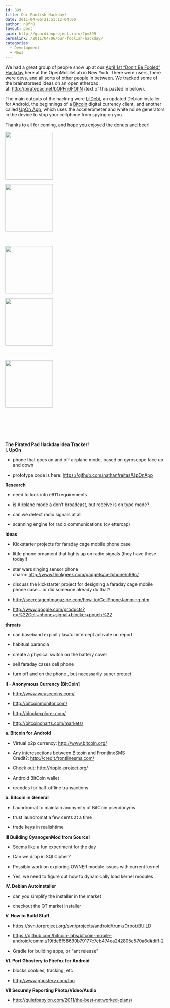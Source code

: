 ```yaml
---
id: 899
title: Our Foolish Hackday!
date: 2011-04-06T21:51:12-04:00
author: n8fr8
layout: post
guid: http://guardianproject.info/?p=899
permalink: /2011/04/06/our-foolish-hackday/
categories:
  - Development
  - News
---
```

We had a great group of people show up at our [April 1st &#8220;Don&#8217;t Be Fooled&#8221; Hackday](https://guardianproject.info/wiki/%22Don%27t_Be_Fooled%22_Mobilehack_Day) here at the OpenMobileLab in New York. There were users, there were devs, and all sorts of other people in between. We tracked some of the brainstormed ideas on an open etherpad at: <http://piratepad.net/bQPFn6FOhN> (text of this pasted in below).

The main outputs of the hacking were [LilDebi](https://github.com/guardianproject/lildebi), an updated Debian installer for Android, the beginnings of a [Bitcoin](http://www.bitcoin.org/) digital currency client, and another called [UpOn App](https://github.com/nathanfreitas/UpOnApp), which uses the accelerometer and white noise generators in the device to stop your cellphone from spying on you.

Thanks to all for coming, and hope you enjoyed the donuts and beer!

<div id='gallery-4' class='gallery galleryid-899 gallery-columns-2 gallery-size-thumbnail'>
  <dl class='gallery-item'>
    <dt class='gallery-icon landscape'>
      <a href='http://guardianproject.info/wp-content/uploads/2011/04/donuts.jpg'><img width="150" height="150" src="http://guardianproject.info/wp-content/uploads/2011/04/donuts-150x150.jpg" class="attachment-thumbnail size-thumbnail" alt="" /></a>
    </dt>
  </dl>
  
  <dl class='gallery-item'>
    <dt class='gallery-icon landscape'>
      <a href='http://guardianproject.info/wp-content/uploads/2011/04/eyes.jpg'><img width="150" height="150" src="http://guardianproject.info/wp-content/uploads/2011/04/eyes-150x150.jpg" class="attachment-thumbnail size-thumbnail" alt="" /></a>
    </dt>
  </dl>
  
  <br style="clear: both" />
  
  <dl class='gallery-item'>
    <dt class='gallery-icon landscape'>
      <a href='http://guardianproject.info/wp-content/uploads/2011/04/hackers.jpg'><img width="150" height="150" src="http://guardianproject.info/wp-content/uploads/2011/04/hackers-150x150.jpg" class="attachment-thumbnail size-thumbnail" alt="" /></a>
    </dt>
  </dl>
  
  <dl class='gallery-item'>
    <dt class='gallery-icon landscape'>
      <a href='http://guardianproject.info/wp-content/uploads/2011/04/noneck.jpg'><img width="150" height="150" src="http://guardianproject.info/wp-content/uploads/2011/04/noneck-150x150.jpg" class="attachment-thumbnail size-thumbnail" alt="" /></a>
    </dt>
  </dl>
  
  <br style="clear: both" />
  
  <dl class='gallery-item'>
    <dt class='gallery-icon landscape'>
      <a href='http://guardianproject.info/wp-content/uploads/2011/04/table.jpg'><img width="150" height="150" src="http://guardianproject.info/wp-content/uploads/2011/04/table-150x150.jpg" class="attachment-thumbnail size-thumbnail" alt="" /></a>
    </dt>
  </dl>
  
  <br style='clear: both' />
</div>

&nbsp;

&nbsp;

<div id="magicdomid6">
  <strong>The Pirated Pad Hackday Idea Tracker!</strong>
</div>

<div id="magicdomid8">
  <strong>I. UpOn</strong>
</div>

<div id="magicdomid9">
  <ul>
    <li>
      phone that goes on and off airplane mode, based on gyroscope face up and down
    </li>
  </ul>
</div>

<div id="magicdomid10">
  <ul>
    <li>
      prototype code is here: <a href="https://github.com/nathanfreitas/UpOnApp">https://github.com/nathanfreitas/UpOnApp</a>
    </li>
  </ul>
</div>

<div id="magicdomid12">
  <strong>Research</strong>
</div>

<div id="magicdomid13">
  <ul>
    <li>
      need to look into e911 requirements
    </li>
  </ul>
</div>

<div id="magicdomid14">
  <ul>
    <li>
      is Airplane mode a don&#8217;t broadcast, but receive is on type mode?
    </li>
  </ul>
</div>

<div id="magicdomid15">
  <ul>
    <li>
      can we detect radio signals at all
    </li>
  </ul>
</div>

<div id="magicdomid16">
  <ul>
    <li>
      scanning engine for radio communications (cv ettercap)
    </li>
  </ul>
</div>

<div id="magicdomid18">
  <strong>Ideas</strong>
</div>

<div id="magicdomid19">
  <ul>
    <li>
      Kickstarter projects for faraday cage mobile phone case
    </li>
  </ul>
</div>

<div id="magicdomid20">
  <ul>
    <li>
      little phone ornament that lights up on radio signals (they have these today!)
    </li>
  </ul>
</div>

<div id="magicdomid21">
  <ul>
    <li>
      star wars ringing sensor phone charm: <a href="http://www.thinkgeek.com/gadgets/cellphone/c99c/">http://www.thinkgeek.com/gadgets/cellphone/c99c/</a>
    </li>
  </ul>
</div>

<div id="magicdomid22">
  <ul>
  </ul>
</div>

<div id="magicdomid23">
  <ul>
  </ul>
</div>

<div id="magicdomid24">
  <ul>
    <li>
      discuss the kickstarter project for designing a faraday cage mobile phone case&#8230; or did someone already do that?
    </li>
  </ul>
</div>

<div id="magicdomid25">
  <ul>
    <li>
      <a href="http://secretagentmagazine.com/how-to/CellPhoneJamming.htm">http://secretagentmagazine.com/how-to/CellPhoneJamming.htm</a>
    </li>
  </ul>
</div>

<div id="magicdomid26">
  <ul>
    <li>
      <a href="http://www.google.com/products?q=%22Cell+phone+signal+blocker+pouch%22">http://www.google.com/products?q</a><a href="http://piratepad.net/ep/search?query=%2522Cell+phone+signal+blocker+pouch%2522"></a><a href="http://www.google.com/products?q=%22Cell+phone+signal+blocker+pouch%22">=%22Cell+phone+signal+blocker+pouch%22</a>
    </li>
  </ul>
</div>

<div id="magicdomid28">
  <strong>threats</strong>
</div>

<div id="magicdomid29">
  <ul>
    <li>
      can baseband exploit / lawful intercept activate on report
    </li>
  </ul>
</div>

<div id="magicdomid30">
  <ul>
    <li>
      habitual paranoia
    </li>
  </ul>
</div>

<div id="magicdomid31">
  <ul>
    <li>
      create a physical switch on the battery cover
    </li>
  </ul>
</div>

<div id="magicdomid32">
  <ul>
    <li>
      sell faraday cases cell phone
    </li>
  </ul>
</div>

<div id="magicdomid33">
  <ul>
    <li>
      turn off and on the phone , but necessarily super protect
    </li>
  </ul>
</div>

<div id="magicdomid36">
  <strong>II &#8211; Anonymous Currency [BitCoin]</strong>
</div>

<div id="magicdomid38">
  <ul>
    <li>
      <a href="http://www.weusecoins.com/">http://www.weusecoins.com/</a>
    </li>
  </ul>
</div>

<div id="magicdomid39">
  <ul>
    <li>
      <a href="http://bitcoinmonitor.com/">http://bitcoinmonitor.com/</a>
    </li>
  </ul>
</div>

<div id="magicdomid40">
  <ul>
    <li>
      <a href="http://blockexplorer.com/">http://blockexplorer.com/</a>
    </li>
  </ul>
</div>

<div id="magicdomid41">
  <ul>
    <li>
      <a href="http://bitcoincharts.com/markets/">http://bitcoincharts.com/markets/</a>
    </li>
  </ul>
</div>

<div id="magicdomid43">
  <strong>a.</strong><strong> Bitcoin for Android</strong>
</div>

<div id="magicdomid45">
  <ul>
    <li>
      Virtual p2p currency: <a href="http://www.bitcoin.org/">http://www.bitcoin.org/</a>
    </li>
  </ul>
</div>

<div id="magicdomid46">
  <ul>
    <li>
      Any interesections between Bitcoin and FrontlineSMS Credit?: <a href="http://credit.frontlinesms.com/">http://credit.frontlinesms.com/</a>
    </li>
  </ul>
</div>

<div id="magicdomid47">
  <ul>
    <li>
      Check out: <a href="http://ripple-project.org/">http://ripple-project.org/</a>
    </li>
  </ul>
</div>

<div id="magicdomid48">
  <ul>
    <li>
      Android BitCoin wallet
    </li>
  </ul>
</div>

<div id="magicdomid49">
  <ul>
    <li>
      qrcodes for half-offline transactions
    </li>
  </ul>
</div>

<div id="magicdomid51">
  <strong> b. Bitcoin in General</strong>
</div>

<div id="magicdomid52">
  <ul>
    <li>
      Laundromat to maintain anonymity of BitCoin pseudonyms
    </li>
  </ul>
</div>

<div id="magicdomid53">
  <ul>
    <li>
      trust laundromat a few cents at a time
    </li>
  </ul>
</div>

<div id="magicdomid54">
  <ul>
    <li>
      trade keys in realishtime
    </li>
  </ul>
</div>

<div id="magicdomid56">
  <strong>III Building CyanogenMod from Source!</strong>
</div>

<div id="magicdomid57">
  <ul>
    <li>
      Seems like a fun experiment for the day
    </li>
  </ul>
</div>

<div id="magicdomid58">
  <ul>
    <li>
      Can we drop in SQLCipher?
    </li>
  </ul>
</div>

<div id="magicdomid59">
  <ul>
    <li>
      Possibly work on exploring OWNER module issues with current kernel
    </li>
  </ul>
</div>

<div id="magicdomid60">
  <ul>
    <li>
      Yes, we need to figure out how to dynamically load kernel modules
    </li>
  </ul>
</div>

<div id="magicdomid62">
  <strong>IV. Debian Autoinstaller</strong>
</div>

<div id="magicdomid63">
  <ul>
    <li>
      can you simplify the installer in the market
    </li>
  </ul>
</div>

<div id="magicdomid64">
  <ul>
    <li>
      checkout the QT market installer
    </li>
  </ul>
</div>

<div id="magicdomid66">
  <strong>V. How to Build Stuff</strong>
</div>

<div id="magicdomid67">
  <ul>
    <li>
      <a href="https://svn.torproject.org/svn/projects/android/trunk/Orbot/BUILD">https://svn.torproject.org/svn/projects/android/trunk/Orbot/BUILD</a>
    </li>
  </ul>
</div>

<div id="magicdomid68">
  <ul>
    <li>
      <a href="https://github.com/bitcoin-labs/bitcoin-mobile-android/commit/19fde8f58690b79177c7eb474ea242805e570a6d#diff-2">https://github.com/bitcoin-labs/bitcoin-mobile-android/commit/19fde8f58690b79177c7eb474ea242805e570a6d</a><a href="http://piratepad.net/ep/search?query=diff-2"></a><a href="https://github.com/bitcoin-labs/bitcoin-mobile-android/commit/19fde8f58690b79177c7eb474ea242805e570a6d#diff-2">#diff-2</a>
    </li>
  </ul>
</div>

<div id="magicdomid69">
  <ul>
    <li>
      Gradle for building apps, or &#8220;ant release&#8221;
    </li>
  </ul>
</div>

<div id="magicdomid70">
  <ul>
  </ul>
</div>

<div id="magicdomid72">
  <strong>VI. Port Ghostery to Firefox for Android</strong>
</div>

<div id="magicdomid73">
  <ul>
    <li>
      blocks cookies, tracking, etc
    </li>
  </ul>
</div>

<div id="magicdomid74">
  <ul>
    <li>
      <a href="http://www.ghostery.com/faq">http://www.ghostery.com/faq</a>
    </li>
  </ul>
</div>

<div id="magicdomid76">
  <strong>VII Securely Reporting Photo/Video/Audio</strong>
</div>

<div id="magicdomid77">
  <ul>
    <li>
      <a href="http://quietbabylon.com/2011/the-best-networked-plans/">http://quietbabylon.com/2011/the-best-networked-plans/</a>
    </li>
  </ul>
</div>

&nbsp;
